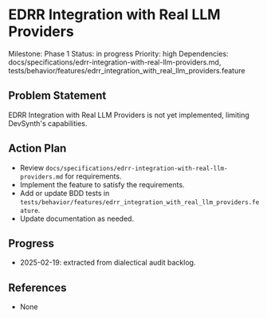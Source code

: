 # EDRR Integration with Real LLM Providers
Milestone: Phase 1
Status: in progress
Priority: high
Dependencies: docs/specifications/edrr-integration-with-real-llm-providers.md, tests/behavior/features/edrr_integration_with_real_llm_providers.feature

## Problem Statement
EDRR Integration with Real LLM Providers is not yet implemented, limiting DevSynth's capabilities.


## Action Plan
- Review `docs/specifications/edrr-integration-with-real-llm-providers.md` for requirements.
- Implement the feature to satisfy the requirements.
- Add or update BDD tests in `tests/behavior/features/edrr_integration_with_real_llm_providers.feature`.
- Update documentation as needed.

## Progress
- 2025-02-19: extracted from dialectical audit backlog.

## References
- None
